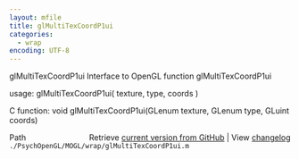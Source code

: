 ```yaml
---
layout: mfile
title: glMultiTexCoordP1ui
categories:
  - wrap
encoding: UTF-8
---
```


glMultiTexCoordP1ui  Interface to OpenGL function glMultiTexCoordP1ui

usage:  glMultiTexCoordP1ui( texture, type, coords )

C function:  void glMultiTexCoordP1ui(GLenum texture, GLenum type, GLuint coords)


<div class="code_header" style="text-align:right;">
  <span style="float:left;">Path&nbsp;&nbsp;</span> <span class="counter">Retrieve <a href=
  "https://raw.github.com/Psychtoolbox-3/Psychtoolbox-3/beta/./PsychOpenGL/MOGL/wrap/glMultiTexCoordP1ui.m">current version from GitHub</a> | View <a href=
  "https://github.com/Psychtoolbox-3/Psychtoolbox-3/commits/beta/./PsychOpenGL/MOGL/wrap/glMultiTexCoordP1ui.m">changelog</a></span>
</div>
<div class="code">
  <code>./PsychOpenGL/MOGL/wrap/glMultiTexCoordP1ui.m</code>
</div>
